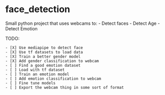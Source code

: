 # face_detection

Small python project that uses webcams to:
    - Detect faces
    - Detect Age
    - Detect Emotion

TODO:

    - [X] Use mediapipe to detect face
    - [X] Use tf datasets to load data
    - [X] Train a better gender model
    - [X] Add gender classification to webcam
    - [ ] Find a good emotion dataset
    - [ ] Load with tf dataset
    - [ ] Train an emotion model
    - [ ] Add emotion classification to webcam
    - [ ] Fine tune models
    - [ ] Export the webcam thing in some sort of format

